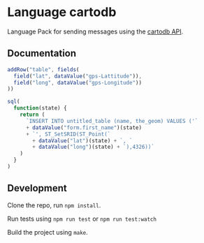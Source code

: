 Language cartodb
==============

Language Pack for sending messages using the [cartodb API](http://docs.cartodb.com/cartodb-platform/sql-api/).

Documentation
-------------

```js
addRow("table", fields(
  field("lat", dataValue("gps-Lattitude")),
  field("long", dataValue("gps-Longitude"))
))
```

```js
sql(
  function(state) {
    return (
      `INSERT INTO untitled_table (name, the_geom) VALUES ('`
      + dataValue("form.first_name")(state)
      + `', ST_SetSRID(ST_Point(`
        + dataValue("lat")(state) + `, `
        + dataValue("long")(state) + `),4326))`
    )
  }
)
```

Development
-----------

Clone the repo, run `npm install`.

Run tests using `npm run test` or `npm run test:watch`

Build the project using `make`.
